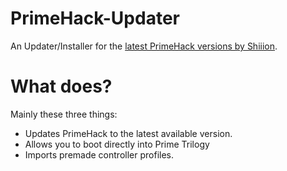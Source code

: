 # PrimeHack-Updater
An Updater/Installer for the [latest PrimeHack versions by Shiiion](https://github.com/shiiion/dolphin).

# What does?
Mainly these three things:

- Updates PrimeHack to the latest available version.
- Allows you to boot directly into Prime Trilogy
- Imports premade controller profiles.

